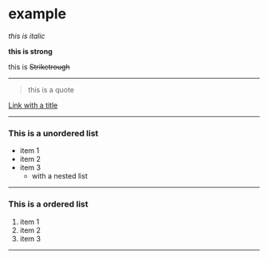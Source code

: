 # example
*this is italic*

**this is strong**

this is 
~~Striketrough~~

---

> this is a quote

[Link with a title](https://www.google.com.br/ "Google")

---

### This is a unordered list
* item 1
* item 2
* item 3
  * with a nested list

---

### This is a ordered list
1. item 1
1. item 2
1. item 3

---


